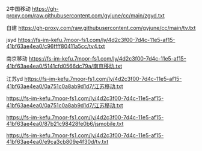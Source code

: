 2中国移动 https://gh-proxy.com/raw.githubusercontent.com/gyjune/cc/main/zgyd.txt

自建 https://gh-proxy.com/raw.githubusercontent.com/gyjune/cc/main/tv.txt

jsyd  https://fs-im-kefu.7moor-fs1.com/ly/4d2c3f00-7d4c-11e5-af15-41bf63ae4ea0/c96ffff80411a5cc/tv4.txt

南京移动  https://fs-im-kefu.7moor-fs1.com/ly/4d2c3f00-7d4c-11e5-af15-41bf63ae4ea0/5141cfd0566dc79a/南京移动.txt


江苏yd   https://fs-im-kefu.7moor-fs1.com/ly/4d2c3f00-7d4c-11e5-af15-41bf63ae4ea0/0a751c0a8ab9d1d7/江苏移动.txt

https://fs-im-kefu.7moor-fs1.com/ly/4d2c3f00-7d4c-11e5-af15-41bf63ae4ea0/0a751c0a8ab9d1d7/江苏移动.txt


https://fs-im-kefu.7moor-fs1.com/ly/4d2c3f00-7d4c-11e5-af15-41bf63ae4ea0/87b21c98428fe0b6/jsmobile.txt

https://fs-im-kefu.7moor-fs1.com/ly/4d2c3f00-7d4c-11e5-af15-41bf63ae4ea0/e9ca3cb809e4f30d/tv.txt
